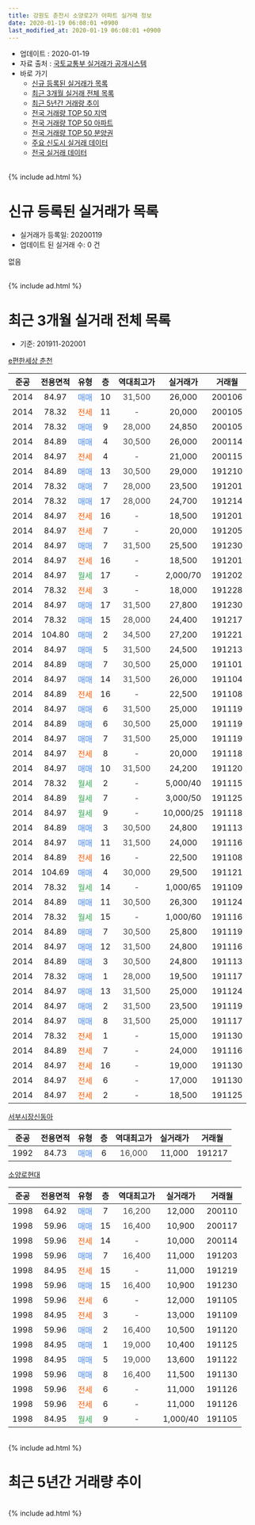 ```yaml
---
title: 강원도 춘천시 소양로2가 아파트 실거래 정보
date: 2020-01-19 06:08:01 +0900
last_modified_at: 2020-01-19 06:08:01 +0900
---
```


* 업데이트 : 2020-01-19
* 자료 출처 : [국토교통부 실거래가 공개시스템](http://rt.molit.go.kr)
* 바로 가기
    * [신규 등록된 실거래가 목록](#신규-등록된-실거래가-목록)
    * [최근 3개월 실거래 전체 목록](#최근-3개월-실거래-전체-목록)
    * [최근 5년간 거래량 추이](#최근-5년간-거래량-추이)
    * [전국 거래량 TOP 50 지역](https://apt-info.github.io/apt-trade-info/최근-3개월-전국에서-가장-거래가-많이-발생한-지역)
    * [전국 거래량 TOP 50 아파트](https://apt-info.github.io/apt-trade-info/최근-3개월-전국에서-가장-거래가-많이-발생한-아파트)
    * [전국 거래량 TOP 50 분양권](https://apt-info.github.io/apt-trade-info/최근-3개월-전국에서-가장-거래가-많이-발생한-분양권)
    * [주요 신도시 실거래 데이터](https://apt-info.github.io/apt-trade-info/주요-신도시)
    * [전국 실거래 데이터](https://apt-info.github.io/apt-trade-info/전국)
<br>
{% include ad.html %}
<br>

# 신규 등록된 실거래가 목록
* 실거래가 등록일: 20200119
* 업데이트 된 실거래 수: 0 건

없음

<br>
{% include ad.html %}
<br>

# 최근 3개월 실거래 전체 목록
* 기준: 201911-202001


[e편한세상 춘천](https://search.naver.com/search.naver?query=%EA%B0%95%EC%9B%90%EB%8F%84+%EC%B6%98%EC%B2%9C%EC%8B%9C+%EC%86%8C%EC%96%91%EB%A1%9C2%EA%B0%80+e%ED%8E%B8%ED%95%9C%EC%84%B8%EC%83%81+%EC%B6%98%EC%B2%9C)

|준공|전용면적|유형|층|역대최고가|실거래가|거래월|
|:---:|:---:|:---:|:---:|:---:|:---:|:---:|
|2014|84.97|<span style="color:#4285f3">매매</span>|10|<span style="color:#444444">31,500</span>|26,000|200106|
|2014|78.32|<span style="color:#ff5a00">전세</span>|11|<span style="color:#444444">-</span>|20,000|200105|
|2014|78.32|<span style="color:#4285f3">매매</span>|9|<span style="color:#444444">28,000</span>|24,850|200105|
|2014|84.89|<span style="color:#4285f3">매매</span>|4|<span style="color:#444444">30,500</span>|26,000|200114|
|2014|84.97|<span style="color:#ff5a00">전세</span>|4|<span style="color:#444444">-</span>|21,000|200115|
|2014|84.89|<span style="color:#4285f3">매매</span>|13|<span style="color:#444444">30,500</span>|29,000|191210|
|2014|78.32|<span style="color:#4285f3">매매</span>|7|<span style="color:#444444">28,000</span>|23,500|191201|
|2014|78.32|<span style="color:#4285f3">매매</span>|17|<span style="color:#444444">28,000</span>|24,700|191214|
|2014|84.97|<span style="color:#ff5a00">전세</span>|16|<span style="color:#444444">-</span>|18,500|191201|
|2014|84.97|<span style="color:#ff5a00">전세</span>|7|<span style="color:#444444">-</span>|20,000|191205|
|2014|84.97|<span style="color:#4285f3">매매</span>|7|<span style="color:#444444">31,500</span>|25,500|191230|
|2014|84.97|<span style="color:#ff5a00">전세</span>|16|<span style="color:#444444">-</span>|18,500|191201|
|2014|84.97|<span style="color:#34a853">월세</span>|17|<span style="color:#444444">-</span>|2,000/70|191202|
|2014|78.32|<span style="color:#ff5a00">전세</span>|3|<span style="color:#444444">-</span>|18,000|191228|
|2014|84.97|<span style="color:#4285f3">매매</span>|17|<span style="color:#444444">31,500</span>|27,800|191230|
|2014|78.32|<span style="color:#4285f3">매매</span>|15|<span style="color:#444444">28,000</span>|24,400|191217|
|2014|104.80|<span style="color:#4285f3">매매</span>|2|<span style="color:#444444">34,500</span>|27,200|191221|
|2014|84.97|<span style="color:#4285f3">매매</span>|5|<span style="color:#444444">31,500</span>|24,500|191213|
|2014|84.89|<span style="color:#4285f3">매매</span>|7|<span style="color:#444444">30,500</span>|25,000|191101|
|2014|84.97|<span style="color:#4285f3">매매</span>|14|<span style="color:#444444">31,500</span>|26,000|191104|
|2014|84.89|<span style="color:#ff5a00">전세</span>|16|<span style="color:#444444">-</span>|22,500|191108|
|2014|84.97|<span style="color:#4285f3">매매</span>|6|<span style="color:#444444">31,500</span>|25,000|191119|
|2014|84.89|<span style="color:#4285f3">매매</span>|6|<span style="color:#444444">30,500</span>|25,000|191119|
|2014|84.97|<span style="color:#4285f3">매매</span>|7|<span style="color:#444444">31,500</span>|25,000|191119|
|2014|84.97|<span style="color:#ff5a00">전세</span>|8|<span style="color:#444444">-</span>|20,000|191118|
|2014|84.97|<span style="color:#4285f3">매매</span>|10|<span style="color:#444444">31,500</span>|24,200|191120|
|2014|78.32|<span style="color:#34a853">월세</span>|2|<span style="color:#444444">-</span>|5,000/40|191115|
|2014|84.89|<span style="color:#34a853">월세</span>|7|<span style="color:#444444">-</span>|3,000/50|191125|
|2014|84.97|<span style="color:#34a853">월세</span>|9|<span style="color:#444444">-</span>|10,000/25|191118|
|2014|84.89|<span style="color:#4285f3">매매</span>|3|<span style="color:#444444">30,500</span>|24,800|191113|
|2014|84.97|<span style="color:#4285f3">매매</span>|11|<span style="color:#444444">31,500</span>|24,000|191116|
|2014|84.89|<span style="color:#ff5a00">전세</span>|16|<span style="color:#444444">-</span>|22,500|191108|
|2014|104.69|<span style="color:#4285f3">매매</span>|4|<span style="color:#444444">30,000</span>|29,500|191121|
|2014|78.32|<span style="color:#34a853">월세</span>|14|<span style="color:#444444">-</span>|1,000/65|191109|
|2014|84.89|<span style="color:#4285f3">매매</span>|11|<span style="color:#444444">30,500</span>|26,300|191124|
|2014|78.32|<span style="color:#34a853">월세</span>|15|<span style="color:#444444">-</span>|1,000/60|191116|
|2014|84.89|<span style="color:#4285f3">매매</span>|7|<span style="color:#444444">30,500</span>|25,800|191119|
|2014|84.97|<span style="color:#4285f3">매매</span>|12|<span style="color:#444444">31,500</span>|24,800|191116|
|2014|84.89|<span style="color:#4285f3">매매</span>|3|<span style="color:#444444">30,500</span>|24,800|191113|
|2014|78.32|<span style="color:#4285f3">매매</span>|1|<span style="color:#444444">28,000</span>|19,500|191117|
|2014|84.97|<span style="color:#4285f3">매매</span>|13|<span style="color:#444444">31,500</span>|25,000|191124|
|2014|84.97|<span style="color:#4285f3">매매</span>|2|<span style="color:#444444">31,500</span>|23,500|191119|
|2014|84.97|<span style="color:#4285f3">매매</span>|8|<span style="color:#444444">31,500</span>|25,000|191117|
|2014|78.32|<span style="color:#ff5a00">전세</span>|1|<span style="color:#444444">-</span>|15,000|191130|
|2014|84.89|<span style="color:#ff5a00">전세</span>|7|<span style="color:#444444">-</span>|24,000|191116|
|2014|84.97|<span style="color:#ff5a00">전세</span>|16|<span style="color:#444444">-</span>|19,000|191130|
|2014|84.97|<span style="color:#ff5a00">전세</span>|6|<span style="color:#444444">-</span>|17,000|191130|
|2014|84.97|<span style="color:#ff5a00">전세</span>|2|<span style="color:#444444">-</span>|18,500|191125|


<script async src="//pagead2.googlesyndication.com/pagead/js/adsbygoogle.js"></script>
<!-- 기본 -->
<ins class="adsbygoogle"
     style="display:block"
     data-ad-client="ca-pub-1142216861245946"
     data-ad-slot="4805727019"
     data-ad-format="auto"
     data-full-width-responsive="true"></ins>
<script>
(adsbygoogle = window.adsbygoogle || []).push({});
</script>


[서부시장신동아](https://search.naver.com/search.naver?query=%EA%B0%95%EC%9B%90%EB%8F%84+%EC%B6%98%EC%B2%9C%EC%8B%9C+%EC%86%8C%EC%96%91%EB%A1%9C2%EA%B0%80+%EC%84%9C%EB%B6%80%EC%8B%9C%EC%9E%A5%EC%8B%A0%EB%8F%99%EC%95%84)

|준공|전용면적|유형|층|역대최고가|실거래가|거래월|
|:---:|:---:|:---:|:---:|:---:|:---:|:---:|
|1992|84.73|<span style="color:#4285f3">매매</span>|6|<span style="color:#444444">16,000</span>|11,000|191217|

[소양로현대](https://search.naver.com/search.naver?query=%EA%B0%95%EC%9B%90%EB%8F%84+%EC%B6%98%EC%B2%9C%EC%8B%9C+%EC%86%8C%EC%96%91%EB%A1%9C2%EA%B0%80+%EC%86%8C%EC%96%91%EB%A1%9C%ED%98%84%EB%8C%80)

|준공|전용면적|유형|층|역대최고가|실거래가|거래월|
|:---:|:---:|:---:|:---:|:---:|:---:|:---:|
|1998|64.92|<span style="color:#4285f3">매매</span>|7|<span style="color:#444444">16,200</span>|12,000|200110|
|1998|59.96|<span style="color:#4285f3">매매</span>|15|<span style="color:#444444">16,400</span>|10,900|200117|
|1998|59.96|<span style="color:#ff5a00">전세</span>|14|<span style="color:#444444">-</span>|10,000|200114|
|1998|59.96|<span style="color:#4285f3">매매</span>|7|<span style="color:#444444">16,400</span>|11,000|191203|
|1998|84.95|<span style="color:#ff5a00">전세</span>|15|<span style="color:#444444">-</span>|11,000|191219|
|1998|59.96|<span style="color:#4285f3">매매</span>|15|<span style="color:#444444">16,400</span>|10,900|191230|
|1998|59.96|<span style="color:#ff5a00">전세</span>|6|<span style="color:#444444">-</span>|12,000|191105|
|1998|84.95|<span style="color:#ff5a00">전세</span>|3|<span style="color:#444444">-</span>|13,000|191109|
|1998|59.96|<span style="color:#4285f3">매매</span>|2|<span style="color:#444444">16,400</span>|10,500|191120|
|1998|84.95|<span style="color:#4285f3">매매</span>|1|<span style="color:#444444">19,000</span>|10,400|191125|
|1998|84.95|<span style="color:#4285f3">매매</span>|5|<span style="color:#444444">19,000</span>|13,600|191122|
|1998|59.96|<span style="color:#4285f3">매매</span>|8|<span style="color:#444444">16,400</span>|11,500|191130|
|1998|59.96|<span style="color:#ff5a00">전세</span>|6|<span style="color:#444444">-</span>|11,000|191126|
|1998|59.96|<span style="color:#ff5a00">전세</span>|6|<span style="color:#444444">-</span>|11,000|191126|
|1998|84.95|<span style="color:#34a853">월세</span>|9|<span style="color:#444444">-</span>|1,000/40|191105|


<br>
{% include ad.html %}
<br>

# 최근 5년간 거래량 추이


<div style="width:100%;">
    <canvas id="deal_progress" height="200"></canvas>
</div>

<script>
new Chart(document.getElementById("deal_progress"), {
    type: 'line',
    data: {
        labels: ['201501','201502','201503','201504','201505','201506','201507','201508','201509','201510','201511','201512','201601','201602','201603','201604','201605','201606','201607','201608','201609','201610','201611','201612','201701','201702','201703','201704','201705','201706','201707','201708','201709','201710','201711','201712','201801','201802','201803','201804','201805','201806','201807','201808','201809','201810','201811','201812','201901','201902','201903','201904','201905','201906','201907','201908','201909','201910','201911','201912','202001'],
        datasets: [{
            label: '매매',
            pointRadius: 1,
            data: [9, 8, 22, 15, 12, 5, 10, 18, 12, 13, 10, 7, 15, 11, 19, 26, 29, 17, 27, 27, 19, 21, 11, 8, 6, 10, 12, 8, 9, 10, 21, 16, 23, 12, 5, 7, 9, 7, 17, 11, 10, 3, 5, 12, 7, 4, 9, 4, 5, 10, 8, 13, 6, 2, 7, 4, 3, 7, 21, 11, 5],
            borderColor: "rgba(255, 201, 14, 1)",
            backgroundColor: "rgba(255, 201, 14, 0.5)",
            fill: false,
            lineTension: 0
        },{
            label: '전월세',
            pointRadius: 1,
            data: [7, 4, 5, 7, 5, 9, 4, 10, 4, 17, 10, 6, 14, 9, 22, 21, 14, 11, 19, 14, 7, 5, 8, 9, 7, 9, 9, 9, 8, 4, 5, 11, 5, 5, 13, 12, 13, 8, 13, 9, 13, 12, 9, 12, 9, 13, 6, 7, 11, 17, 7, 14, 10, 11, 3, 7, 7, 9, 18, 6, 3],
            borderColor: "rgba(0, 141, 185, 1)",
            backgroundColor: "rgba(0, 141, 185, 0.5)",
            fill: false,
            lineTension: 0
        }
        ]
    },
    options: {
        responsive: true,
        title: {
            display: false
        },
        tooltips: {
            mode: 'index',
            intersect: false
        },
        hover: {
            mode: 'nearest',
            intersect: true
        },
        scales: {
            xAxes: [{
                display: true,
                scaleLabel: {
                    display: true,
                    labelString: '년/월'
                }
            }],
            yAxes: [{
                display: true,
                ticks: {
                    suggestedMin: 0,
                },
                scaleLabel: {
                    display: true,
                    labelString: '실거래 수'
                }
            }]
        }
    }
});

</script>


<br>
{% include ad.html %}
<br>

